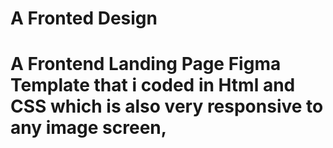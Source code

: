 # A Fronted Design <br>
# A Frontend Landing Page Figma Template that i coded in Html and CSS which is also very responsive to any image screen,
